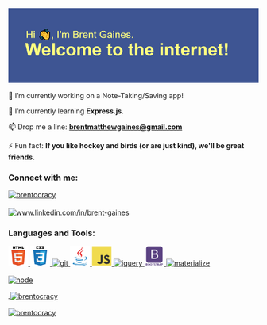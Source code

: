 <img src="https://raw.githubusercontent.com/brentocracy/brentocracy/main/header.png" alt="introductory banner">

🔭 I’m currently working on a Note-Taking/Saving app!

🌱 I’m currently learning **Express.js**.

📫 Drop me a line: **brentmatthewgaines@gmail.com**

⚡ Fun fact: **If you like hockey and birds (or are just kind), we'll be great friends.**

<h3 align="left">Connect with me:</h3>
<p align="left">
<p align="left"> <a href="https://twitter.com/brentocracy" target="blank"><img src="https://img.shields.io/twitter/follow/brentocracy?logo=twitter&style=for-the-badge" alt="brentocracy" </p></a> 
  <br><br>
<a href="https://linkedin.com/in/brent-gaines" target="blank"><img align="center" src="https://raw.githubusercontent.com/rahuldkjain/github-profile-readme-generator/master/src/images/icons/Social/linked-in-alt.svg" alt="www.linkedin.com/in/brent-gaines" height="30" width="40" /></a>
</p>

<h3 align="left">Languages and Tools:</h3>
<p align="left"> <a href="https://www.w3.org/html/" target="_blank"> <img src="https://raw.githubusercontent.com/devicons/devicon/master/icons/html5/html5-original-wordmark.svg" alt="html5" width="40" height="40"/> </a><a href="https://www.w3schools.com/css/" target="_blank"> <img src="https://raw.githubusercontent.com/devicons/devicon/master/icons/css3/css3-original-wordmark.svg" alt="css3" width="40" height="40"/> </a> <a href="https://git-scm.com/" target="_blank"> <img src="https://www.vectorlogo.zone/logos/git-scm/git-scm-icon.svg" alt="git" width="40" height="40"/> </a> <a href="https://www.java.com" target="_blank"> <img src="https://raw.githubusercontent.com/devicons/devicon/master/icons/java/java-original.svg" alt="java" width="40" height="40"/> </a> <a href="https://developer.mozilla.org/en-US/docs/Web/JavaScript" target="_blank"> <img src="https://raw.githubusercontent.com/devicons/devicon/master/icons/javascript/javascript-original.svg" alt="javascript" width="40" height="40"/> </a>  <a href="https://jquery.com/" target="_blank"><img src="https://cdn.jsdelivr.net/gh/devicons/devicon/icons/jquery/jquery-plain-wordmark.svg" alt="jquery" width="40" height="40"</a> <a href="https://getbootstrap.com" target="_blank"> <img src="https://raw.githubusercontent.com/devicons/devicon/master/icons/bootstrap/bootstrap-plain-wordmark.svg" alt="bootstrap" width="40" height="40"/> </a> <a href="https://materializecss.com/" target="_blank"> <img src="https://raw.githubusercontent.com/prplx/svg-logos/5585531d45d294869c4eaab4d7cf2e9c167710a9/svg/materialize.svg" alt="materialize" width="40" height="40"/> </a>
<br><br>
<a href="https://nodejs.org/en/" target="_blank"><img src="https://cdn.jsdelivr.net/gh/devicons/devicon/icons/nodejs/nodejs-plain-wordmark.svg" alt="node" width="40" height="40"/>
</p>
  
<p>&nbsp;<img align="center" src="https://github-readme-streak-stats.herokuapp.com/?user=brentocracy&count_private=true&show_icons=true&theme=yeblu" alt="brentocracy" /></p>

<p><img align="center" src="https://github-readme-stats.vercel.app/api?username=brentocracy&theme=yeblu" alt="brentocracy" /></p>

